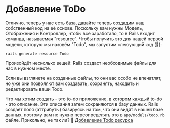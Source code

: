 # Добавление ToDo

Отлично, теперь у нас есть база, давайте теперь создадим наш собственный код на её основе. Поскольку вам нужны Модель, Отображения и Контроллер, чтобы всё заработало, то в Rails входит команда, называемая "resource". Чтобы получить это для нашей первой модели, которую мы назовём "Todo", мы запустим слеюующий код (:whale:):

```shell
rails generate resource Todo
```

Произойдёт несколько вещей: Rails создаст необходимые файлы для нас в нужном месте.

Если вы взглянете на созданные файлы, то они вас особо не впечатлят, но уже они позволяют вам создавать, сохранять, находить и редактировать ваши Todo.

Что мы хотим создать - это to-do приложение, в котором каждый to-do - это описание. Эти описания затем сохраняются в базу данных. Rails создаёт поля (аттрибуты) базируясь на том, что они видят в нашей базе данных, поэтому вам не нужно переопределять это в `app/models/todo.rb` файле. Прикольно, не так ли?
💾 [Добавление Todo ресурса](https://github.com/bastilian/todo-application/commit/3aeb43dc2ea08fe1dade47cd6786bf799eb416bf)
